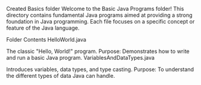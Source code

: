 Created Basics folder
Welcome to the Basic Java Programs folder! This directory contains fundamental Java programs aimed at providing a strong foundation in Java programming. Each file focuses on a specific concept or feature of the Java language.

Folder Contents
HelloWorld.java

The classic "Hello, World!" program.
Purpose: Demonstrates how to write and run a basic Java program.
VariablesAndDataTypes.java

Introduces variables, data types, and type casting.
Purpose: To understand the different types of data Java can handle.
